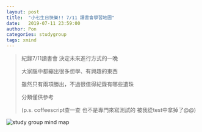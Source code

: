 ```yaml
---
layout: post
title:  "小七生日快樂!! 7/11 讀書會學習地圖"
date:   2019-07-11 23:59:00
author: Pon
categories: studygroup
tags: xmind 
---
```

> 紀錄7/11讀書會 決定未來進行方式的一晚
>
> 大家腦中都繃出很多想學、有興趣的東西
>
> 雖然只有兩項勝出，不過很值得紀錄有哪些遺珠
>
> 分類僅供參考 
>
> (p.s. coffeescript查一查 也不是專門來寫測試的 被我從test中拿掉了@@)



![study group mind map](https://imgur.com/xkAfs8l.jpg)

